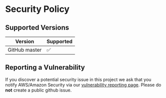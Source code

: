 # Security Policy

## Supported Versions

| Version | Supported          |
| ------- | ------------------ |
| GitHub master | :white_check_mark:|


## Reporting a Vulnerability

If you discover a potential security issue in this project we ask that you notify AWS/Amazon Security 
via our [vulnerability reporting page](http://aws.amazon.com/security/vulnerability-reporting/). 
Please do **not** create a public github issue.

